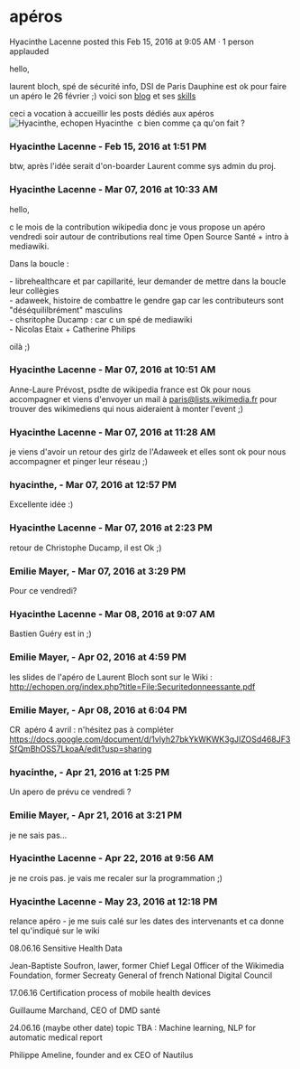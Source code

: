 #  apéros

Hyacinthe Lacenne posted this Feb 15, 2016 at 9:05 AM · 1 person applauded

hello,  
  
laurent bloch, spé de sécurité info, DSI de Paris Dauphine est ok pour faire
un apéro le 26 février ;) voici son
[blog](http://www.laurentbloch.org/MySpip3/) et ses [skills
](https://www.linkedin.com/in/laurentbloch1)  
  
ceci a vocation à accueillir les posts dédiés aux apéros  ![Hyacinthe,
echopen](./../../zz_assets/images/avatars/791737.png) Hyacinthe  c bien comme ça
qu'on fait ?

### **Hyacinthe Lacenne** - Feb 15, 2016 at 1:51 PM

btw, après l'idée serait d'on-boarder Laurent comme sys admin du proj.

### **Hyacinthe Lacenne** - Mar 07, 2016 at 10:33 AM

hello,  
  
c le mois de la contribution wikipedia donc je vous propose un apéro vendredi
soir autour de contributions real time Open Source Santé + intro à mediawiki.  
  
Dans la boucle :  
  
\- librehealthcare et par capillarité, leur demander de mettre dans la boucle
leur collègies  
\- adaweek, histoire de combattre le gendre gap car les contributeurs sont
"déséquililbrément" masculins  
\- chsritophe Ducamp : car c un spé de mediawiki  
\- Nicolas Etaix + Catherine Philips  
  
oilà ;)

### **Hyacinthe Lacenne** - Mar 07, 2016 at 10:51 AM

Anne-Laure Prévost, psdte de wikipedia france est Ok pour nous accompagner et
viens d'envoyer un mail à
[paris@lists.wikimedia.fr](mailto:paris@lists.wikimedia.fr) pour trouver des
wikimediens qui nous aideraient à monter l'event ;)

### **Hyacinthe Lacenne** - Mar 07, 2016 at 11:28 AM

je viens d'avoir un retour des girlz de l'Adaweek et elles sont ok pour nous
accompagner et pinger leur réseau ;)

### **hyacinthe,** - Mar 07, 2016 at 12:57 PM

Excellente idée :)

### **Hyacinthe Lacenne** - Mar 07, 2016 at 2:23 PM

retour de Christophe Ducamp, il est Ok ;)

### **Emilie Mayer,** - Mar 07, 2016 at 3:29 PM

Pour ce vendredi?

### **Hyacinthe Lacenne** - Mar 08, 2016 at 9:07 AM

Bastien Guéry est in ;)

### **Emilie Mayer,** - Apr 02, 2016 at 4:59 PM

les slides de l'apéro de Laurent Bloch sont sur le Wiki :
<http://echopen.org/index.php?title=File:Securitedonneessante.pdf>

### **Emilie Mayer,** - Apr 08, 2016 at 6:04 PM

CR  apéro 4 avril : n'hésitez pas à compléter  
<https://docs.google.com/document/d/1vlyh27bkYkWKWK3gJIZOSd468JF3SfQmBhOSS7LkoaA/edit?usp=sharing>

### **hyacinthe,** - Apr 21, 2016 at 1:25 PM

Un apero de prévu ce vendredi ?

### **Emilie Mayer,** - Apr 21, 2016 at 3:21 PM

je ne sais pas...

### **Hyacinthe Lacenne** - Apr 22, 2016 at 9:56 AM

je ne crois pas. je vais me recaler sur la programmation ;)

### **Hyacinthe Lacenne** - May 23, 2016 at 12:18 PM

relance apéro - je me suis calé sur les dates des intervenants et ca donne tel
qu'indiqué sur le wiki  
  
  
08.06.16 Sensitive Health Data  
  

Jean-Baptiste Soufron, lawer, former Chief Legal Officer of the Wikimedia
Foundation, former Secreaty General of french National Digital Council  
  

  
17.06.16 Certification process of mobile health devices  
  

Guillaume Marchand, CEO of DMD santé  
  

  
24.06.16 (maybe other date) topic TBA : Machine learning, NLP for automatic
medical report  
  

Philippe Ameline, founder and ex CEO of Nautilus

